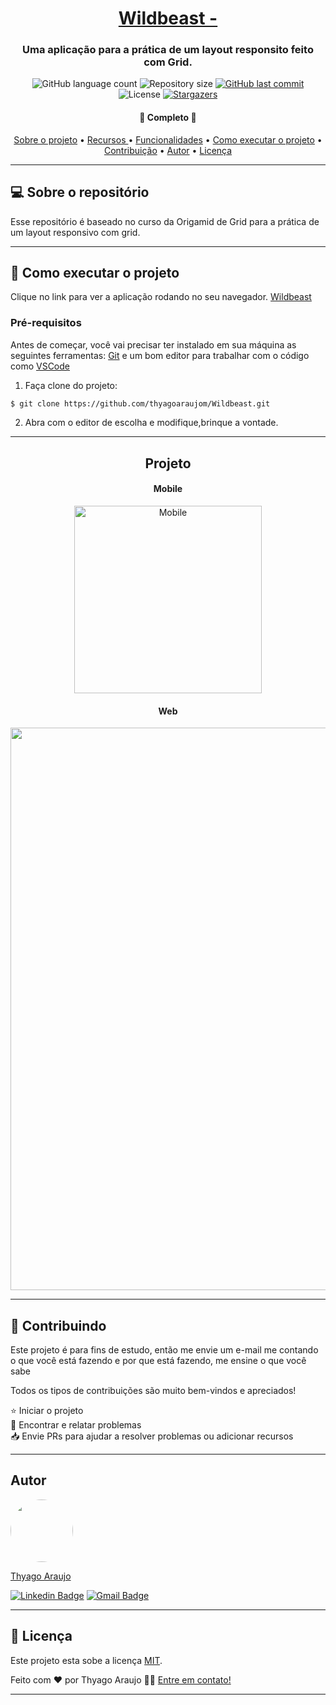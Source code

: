 <h1 align="center">
      <a href="#" alt="Dev.Finances$ (Maratona Discover)"> Wildbeast - </a>
</h1>

<h3 align="center">
   Uma aplicação para a prática de um layout responsito feito com Grid.
</h3>

<p align="center">
  <img alt="GitHub language count" src="https://img.shields.io/github/languages/count/thyagoaraujom/Wildbeast?style=flat-square">

  <img alt="Repository size" src="https://img.shields.io/github/repo-size/thyagoaraujom/Wildbeast">
  
  <a href="https://github.com/thyagoaraujom/README/commits/master">
    <img alt="GitHub last commit" src="https://img.shields.io/github/last-commit/thyagoaraujom/Wildbeast">
  </a>
    
   <img alt="License" src="https://img.shields.io/badge/license-MIT-brightgreen">
   <a href="https://github.com/thyagoaraujom/Wildbeast/stargazers">
    <img alt="Stargazers" src="https://img.shields.io/github/stars/thyagoaraujom/Wildbeast?style=social">
  </a>
  
 
</p>

<h4 align="center">
	🎉 Completo 🎉
</h4>

<p align="center">
 <a href="#---sobre-o-repositório-">Sobre o projeto</a> •
 <a href="#--features"> Recursos </a> •
 <a href="#--functions"> Funcionalidades</a> •
 <a href="#--como-executar-o-projeto-">Como executar o projeto</a> •
 <a href="#--Contributing"> Contribuição</a> •  
 <a href="#-autor">Autor</a> •
 <a href="#user-content--licença">Licença</a>
</p>

---

<h2 id="---sobre-o-repositório-"> 💻  Sobre o repositório </h2>

Esse repositório é baseado no curso da Origamid de Grid para a prática de um layout responsivo com grid.

---

<h2 id="--como-executar-o-projeto-"> 🚀 Como executar o projeto </h2>

Clique no link para ver a aplicação rodando no seu navegador. <a href="https://thyagoaraujom.github.io/Wildbeast/" target="_blank" > Wildbeast</a>

### Pré-requisitos

Antes de começar, você vai precisar ter instalado em sua máquina as seguintes ferramentas:
[Git](https://git-scm.com) e um bom editor para trabalhar com o código como [VSCode](https://code.visualstudio.com/)

1. Faça clone do projeto:

```bash
$ git clone https://github.com/thyagoaraujom/Wildbeast.git

```

2. Abra com o editor de escolha e modifique,brinque a vontade.

---

<h2 align="center"> Projeto </h2>

<h4 align="center"> Mobile </h4>
<p align="center";>
<img alt="Mobile" title="Mobile Home" src="./assets/demonstration-mobile.gif" width="300px">
</p>

<h4 align="center"> Web </h4>
<p align="center" style="display: flex; justify-content: center;">
  <img alt="" title="Home" src="./assets/demonstration.gif" width="900px">
</p>

---

<h2 id="--Contributing"> 🤝 Contribuindo </h2>

Este projeto é para fins de estudo, então me envie um e-mail me contando o que você está fazendo e por que está fazendo, me ensine o que você sabe

Todos os tipos de contribuições são muito bem-vindos e apreciados!

⭐️ Iniciar o projeto
</br>
🐛 Encontrar e relatar problemas
</br>
📥 Envie PRs para ajudar a resolver problemas ou adicionar recursos

---

<h2 id="-autor">Autor</h2>

<a href="https://github.com/thyagoaraujom">
 <img style="border-radius: 50%;" src="https://avatars.githubusercontent.com/u/51569984" width="100px;" alt=""/>
</br>
<p> Thyago Araujo <p>
</a>

[![Linkedin Badge](https://img.shields.io/badge/-ThyagoAraujo-blue?style=flat-square&logo=Linkedin&logoColor=white&link=https://www.linkedin.com/in/thyago-araujo-m/)](https://www.linkedin.com/in/thyago-araujo-m/)
[![Gmail Badge](https://img.shields.io/badge/-thyagoaraujomotta@gmail.com-c14438?style=flat-square&logo=Gmail&logoColor=white&link=mailto:thyagoaraujomotta@gmail.com)](mailto:thyagoaraujomotta@gmail.com)

---

<h2 id="user-content--licença"> 📝 Licença </h2>

Este projeto esta sobe a licença [MIT](./LICENSE.md).

Feito com ❤️ por Thyago Araujo 👋🏽 [Entre em contato!](https://www.linkedin.com/in/thyago-araujo-m/)

---
